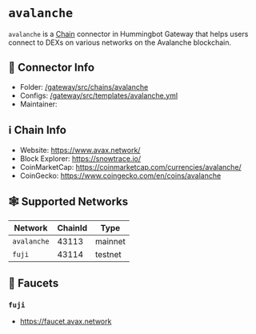 # `avalanche`

`avalanche` is a [Chain](/chains) connector in Hummingbot Gateway that helps users connect to DEXs on various networks on the Avalanche blockchain.

## 📁 Connector Info

* Folder: [/gateway/src/chains/avalanche](https://github.com/hummingbot/gateway/tree/main/src/chains/avalanche)
* Configs: [/gateway/src/templates/avalanche.yml](https://github.com/hummingbot/gateway/tree/main/src/templates/avalanche.yml)
* Maintainer:

## ℹ️ Chain Info

* Website: https://www.avax.network/
* Block Explorer: https://snowtrace.io/
* CoinMarketCap: https://coinmarketcap.com/currencies/avalanche/
* CoinGecko: https://www.coingecko.com/en/coins/avalanche

## 🕸️ Supported Networks

| Network | ChainId | Type |
|---------|---------|------|
| `avalanche` | 43113 | mainnet |
| `fuji` | 43114 | testnet |

## 🚰 Faucets

### `fuji`

* https://faucet.avax.network